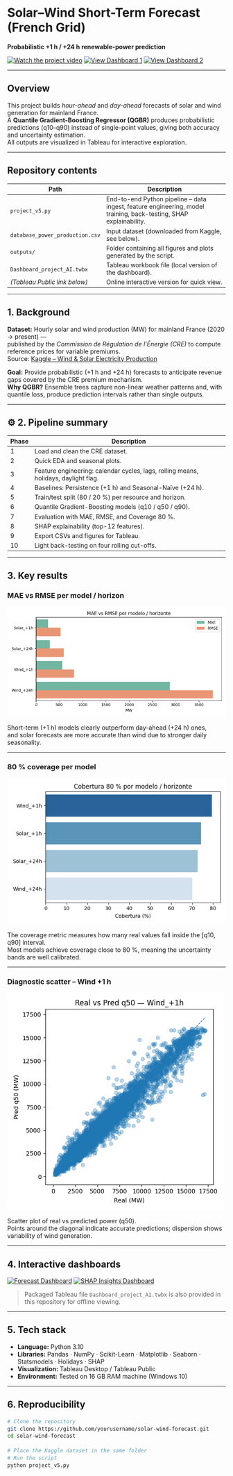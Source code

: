 # Solar–Wind Short-Term Forecast (French Grid)
**Probabilistic +1 h / +24 h renewable-power prediction**

[![Watch the project video](https://img.shields.io/badge/Watch_on_YouTube-red?logo=youtube)](https://youtu.be/07ljskwOW_8)
[![View Dashboard 1](https://img.shields.io/badge/View_on_Tableau_Public-blue?logo=tableau)](https://public.tableau.com/app/profile/juan.carlos.aguirre1722/viz/Dashboard_project_AI/MtricaseImportancia)
[![View Dashboard 2](https://img.shields.io/badge/View_on_Tableau_Public-blue?logo=tableau)](https://public.tableau.com/app/profile/juan.carlos.aguirre1722/viz/Dashboard_project_AI/MtricaseImportancia)

---

## Overview
This project builds *hour-ahead* and *day-ahead* forecasts of solar and wind generation for mainland France.  
A **Quantile Gradient-Boosting Regressor (QGBR)** produces probabilistic predictions (q10–q90) instead of single-point values, giving both accuracy and uncertainty estimation.  
All outputs are visualized in Tableau for interactive exploration.

---

## Repository contents

| Path | Description |
|------|--------------|
| `project_v5.py` | End-to-end Python pipeline – data ingest, feature engineering, model training, back-testing, SHAP explainability. |
| `database_power_production.csv` | Input dataset (downloaded from Kaggle, see below). |
| `outputs/` | Folder containing all figures and plots generated by the script. |
| `Dashboard_project_AI.twbx` | Tableau workbook file (local version of the dashboard). |
| *(Tableau Public link below)* | Online interactive version for quick view. |

---

## 1. Background

**Dataset:** Hourly solar and wind production (MW) for mainland France (2020 → present) —  
published by the *Commission de Régulation de l’Énergie (CRE)* to compute reference prices for variable premiums.  
Source: [Kaggle – Wind & Solar Electricity Production](https://www.kaggle.com/datasets/henriupton/wind-solar-electricity-production)

**Goal:** Provide probabilistic (+1 h and +24 h) forecasts to anticipate revenue gaps covered by the CRE premium mechanism.  
**Why QGBR?** Ensemble trees capture non-linear weather patterns and, with quantile loss, produce prediction intervals rather than single outputs.

---

## ⚙️ 2. Pipeline summary

| Phase | Description |
|-------|--------------|
| 1 | Load and clean the CRE dataset. |
| 2 | Quick EDA and seasonal plots. |
| 3 | Feature engineering: calendar cycles, lags, rolling means, holidays, daylight flag. |
| 4 | Baselines: Persistence (+1 h) and Seasonal-Naïve (+24 h). |
| 5 | Train/test split (80 / 20 %) per resource and horizon. |
| 6 | Quantile Gradient-Boosting models (q10 / q50 / q90). |
| 7 | Evaluation with MAE, RMSE, and Coverage 80 %. |
| 8 | SHAP explainability (top-12 features). |
| 9 | Export CSVs and figures for Tableau. |
| 10 | Light back-testing on four rolling cut-offs. |

---

## 3. Key results

### MAE vs RMSE per model / horizon
![MAE vs RMSE](outputs/bar_mae_rmse.png)

Short-term (+1 h) models clearly outperform day-ahead (+24 h) ones,  
and solar forecasts are more accurate than wind due to stronger daily seasonality.

---

### 80 % coverage per model
![Coverage 80%](outputs/bar_coverage80.png)

The coverage metric measures how many real values fall inside the [q10, q90] interval.  
Most models achieve coverage close to 80 %, meaning the uncertainty bands are well calibrated.

---

### Diagnostic scatter – Wind +1 h
![Wind +1h diagnostic](outputs/diag_Wind_+1h.png)

Scatter plot of real vs predicted power (q50).  
Points around the diagonal indicate accurate predictions; dispersion shows variability of wind generation.

---

## 4. Interactive dashboards

[![Forecast Dashboard](https://img.shields.io/badge/View_Solar/Wind_Forecast-blue?logo=tableau)](https://public.tableau.com/app/profile/juan.carlos.aguirre1722/viz/Dashboard_project_AI/Pronsticoprobabilsticodeproduccinsolaryelica1hy24henFrancia)
[![SHAP Insights Dashboard](https://img.shields.io/badge/View_SHAP_Explainability-orange?logo=tableau)](https://public.tableau.com/app/profile/juan.carlos.aguirre1722/viz/Dashboard_project_AI/MtricaseImportancia)

> Packaged Tableau file `Dashboard_project_AI.twbx` is also provided in this repository for offline viewing.

---

## 5. Tech stack

- **Language:** Python 3.10  
- **Libraries:** Pandas · NumPy · Scikit-Learn · Matplotlib · Seaborn · Statsmodels · Holidays · SHAP  
- **Visualization:** Tableau Desktop / Tableau Public  
- **Environment:** Tested on 16 GB RAM machine (Windows 10)

---

## 6. Reproducibility

```bash
# Clone the repository
git clone https://github.com/yourusername/solar-wind-forecast.git
cd solar-wind-forecast

# Place the Kaggle dataset in the same folder
# Run the script
python project_v5.py
